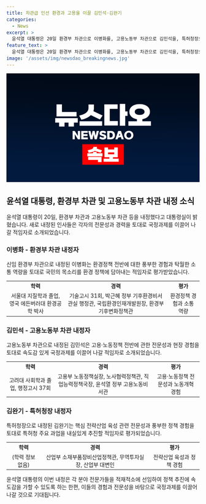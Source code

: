 ```yaml
---
title: 차관급 인선 환경과 고용을 이끌 김민석·김완기
categories:
  - News
excerpt: >
  윤석열 대통령은 20일 환경부 차관으로 이병화를, 고용노동부 차관으로 김민석을, 특허청장으로 김완기를 내정했다고 밝혔다. 이병화는 환경부 화학물질정책과장 출신으로, 김민석은 고용부 노동정책실장 출신이며, 김완기는 산업부 소재부품장비산업정책관 출신이다. 대통령실은 각각의 내정자에 대해 적임자로 평가했다. (150자)
feature_text: >
  윤석열 대통령은 20일 환경부 차관으로 이병화를, 고용노동부 차관으로 김민석을, 특허청장으로 김완기를 내정했다고 밝혔다. 이병화는 환경부 화학물질정책과장 출신으로, 김민석은 고용부 노동정책실장 출신이며, 김완기는 산업부 소재부품장비산업정책관 출신이다. 대통령실은 각각의 내정자에 대해 적임자로 평가했다. (150자)
image: '/assets/img/newsdao_breakingnews.jpg'
---
```


<p><img src="/assets/img/newsdao_breakingnews.jpg" alt="implanttips 속보" /></p>

<h2 data-ke-size="size26">윤석열 대통령, 환경부 차관 및 고용노동부 차관 내정 소식</h2>

<p data-ke-size="size16">윤석열 대통령이 20일, 환경부 차관과 고용노동부 차관 등을 내정했다고 대통령실이 밝혔습니다. 새로 내정된 인사들은 각자의 전문성과 경력을 토대로 국정과제를 이끌어 나갈 적임자로 소개되었습니다.</p>

<h3>이병화 - 환경부 차관 내정자</h3>

<p data-ke-size="size16">신임 환경부 차관으로 내정된 이병화는 환경정책 전반에 대한 풍부한 경험과 탁월한 소통 역량을 토대로 국민의 목소리를 환경 정책에 담아내는 적임자로 평가받았습니다.</p>

<table>
  <tr>
    <td style="text-align: center; height: 17px;"><b>학력</b></td>
    <td style="text-align: center; height: 17px;"><b>경력</b></td>
    <td style="text-align: center; height: 17px;"><b>평가</b></td>
  </tr>
  <tr>
    <td style="text-align: center; height: 17px;">서울대 지질학과 졸업, 영국 에든버러대 환경공학 박사</td>
    <td style="text-align: center; height: 17px;">기술고시 31회, 박근혜 정부 기후환경비서관실 행정관, 국립환경인재개발원장, 환경부 기후변화정책관</td>
    <td style="text-align: center; height: 17px;">환경정책 경험과 소통 역량</td>
  </tr>
</table>

<h3>김민석 - 고용노동부 차관 내정자</h3>

<p data-ke-size="size16">고용노동부 차관으로 내정된 김민석은 고용·노동정책 전반에 관한 전문성과 현장 경험을 토대로 속도감 있게 국정과제를 이끌어 나갈 적임자로 소개되었습니다.</p>

<table>
  <tr>
    <td style="text-align: center; height: 17px;"><b>학력</b></td>
    <td style="text-align: center; height: 17px;"><b>경력</b></td>
    <td style="text-align: center; height: 17px;"><b>평가</b></td>
  </tr>
  <tr>
    <td style="text-align: center; height: 17px;">고려대 사회학과 졸업, 행정고시 37회</td>
    <td style="text-align: center; height: 17px;">고용부 노동정책실장, 노사협력정책관, 직업능력정책국장, 윤석열 정부 고용노동비서관</td>
    <td style="text-align: center; height: 17px;">고용·노동정책 전문성과 노동개혁 경험</td>
  </tr>
</table>

<h3>김완기 - 특허청장 내정자</h3>

<p data-ke-size="size16">특허청장으로 내정된 김완기는 핵심 전략산업 육성 관련 전문성과 풍부한 정책 경험을 토대로 특허청 주요 과업을 내실있게 추진할 적임자로 평가되었습니다.</p>

<table>
  <tr>
    <td style="text-align: center; height: 17px;"><b>학력</b></td>
    <td style="text-align: center; height: 17px;"><b>경력</b></td>
    <td style="text-align: center; height: 17px;"><b>평가</b></td>
  </tr>
  <tr>
    <td style="text-align: center; height: 17px;">(학력 정보 없음)</td>
    <td style="text-align: center; height: 17px;">산업부 소재부품장비산업정책관, 무역투자실장, 산업부 대변인</td>
    <td style="text-align: center; height: 17px;">전략산업 육성과 정책 경험</td>
  </tr>
</table>

<p data-ke-size="size16">윤석열 대통령의 이번 내정은 각 분야 전문가들을 적재적소에 선임하여 정책 추진에 속도감을 가할 수 있도록 하는 한편, 이들의 경험과 전문성을 바탕으로 국정과제를 이끌어 나갈 것으로 기대됩니다.</p>

